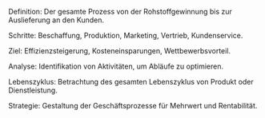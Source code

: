 Definition: Der gesamte Prozess von der Rohstoffgewinnung bis zur Auslieferung an den Kunden.

Schritte: Beschaffung, Produktion, Marketing, Vertrieb, Kundenservice.

Ziel: Effizienzsteigerung, Kosteneinsparungen, Wettbewerbsvorteil.

Analyse: Identifikation von Aktivitäten, um Abläufe zu optimieren.

Lebenszyklus: Betrachtung des gesamten Lebenszyklus von Produkt oder Dienstleistung.

Strategie: Gestaltung der Geschäftsprozesse für Mehrwert und Rentabilität.
